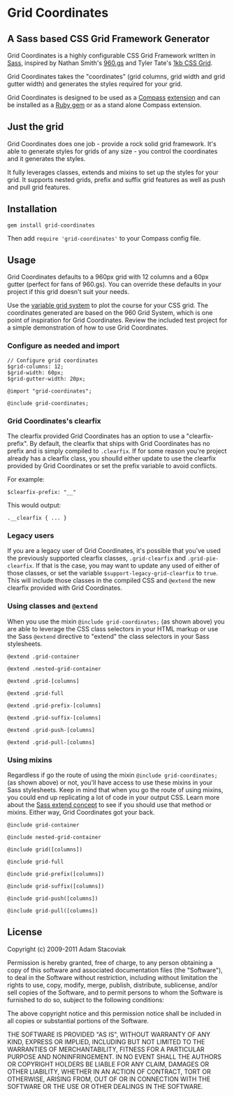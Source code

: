 # Grid Coordinates

## A Sass based CSS Grid Framework Generator

Grid Coordinates is a highly configurable CSS Grid Framework written in [Sass](http://sass-lang.com/), inspired by Nathan Smith's [960.gs](http://960.gs/) and Tyler Tate's [1kb CSS Grid](http://1kbgrid.com/).

Grid Coordinates takes the "coordinates" (grid columns, grid width and grid gutter width) and generates the styles required for your grid.

Grid Coordinates is designed to be used as a [Compass](http://compass-style.org/) [extension](http://compass-style.org/help/tutorials/extensions/) and can be installed as a [Ruby gem](http://rubygems.org/gems/grid-coordinates) or as a stand alone Compass extension.

## Just the grid

Grid Coordinates does one job - provide a rock solid grid framework. It's able to generate styles for grids of any size - you control the coordinates and it generates the styles.

It fully leverages classes, extends and mixins to set up the styles for your grid. It supports nested grids, prefix and suffix grid features as well as push and pull grid features.

## Installation

`gem install grid-coordinates`

Then add `require 'grid-coordinates'` to your Compass config file.

## Usage

Grid Coordinates defaults to a 960px grid with 12 columns and a 60px gutter (perfect for fans of 960.gs). You can override these defaults in your project if this grid doesn't suit your needs.

Use the [variable grid system](http://grids.heroku.com/) to plot the course for your CSS grid. The coordinates generated are based on the 960 Grid System, which is one point of inspiration for Grid Coordinates. Review the included test project for a simple demonstration of how to use Grid Coordinates.

### Configure as needed and import

    // Configure grid coordinates
    $grid-columns: 12;
    $grid-width: 60px;
    $grid-gutter-width: 20px;
    
    @import "grid-coordinates";
    
    @include grid-coordinates;

### Grid Coordinates's clearfix

The clearfix provided Grid Coordinates has an option to use a "clearfix-prefix". By default, the clearfix that ships with Grid Coordinates has no prefix and is simply compiled to `.clearfix`. If for some reason you're project already has a clearfix class, you shoulld either update to use the clearfix provided by Grid Coordinates or set the prefix variable to avoid conflicts.

For example:

    $clearfix-prefix: "__"

This would output:

    .__clearfix { ... }

### Legacy users

If you are a legacy user of Grid Coordinates, it's possible that you've used the previously supported clearfix classes, `.grid-clearfix` and `.grid-pie-clearfix`. If that is the case, you may want to update any used of either of those classes, or set the variable `$support-legacy-grid-clearfix` to `true`. This will include those classes in the compiled CSS and `@extend` the new clearfix provided with Grid Coordinates.

### Using classes and `@extend`

When you use the mixin `@include grid-coordinates;` (as shown above) you are able to leverage the CSS class selectors in your HTML markup or use the Sass `@extend` directive to "extend" the class selectors in your Sass stylesheets.

`@extend .grid-container`

`@extend .nested-grid-container`

`@extend .grid-[columns]`

`@extend .grid-full`

`@extend .grid-prefix-[columns]`

`@extend .grid-suffix-[columns]`

`@extend .grid-push-[columns]`

`@extend .grid-pull-[columns]`

### Using mixins

Regardless if go the route of using the mixin `@include grid-coordinates;` (as shown above) or not, you'll have access to use these mixins in your Sass stylesheets. Keep in mind that when you go the route of using mixins, you could end up replicating a lot of code in your output CSS. Learn more about the [Sass extend concept](http://sass-lang.com/docs/yardoc/file.SASS_REFERENCE.html#extend) to see if you should use that method or mixins. Either way, Grid Coordinates got your back.

`@include grid-container`

`@include nested-grid-container`

`@include grid([columns])`

`@include grid-full`

`@include grid-prefix([columns])`

`@include grid-suffix([columns])`

`@include grid-push([columns])`

`@include grid-pull([columns])`

## License

Copyright (c) 2009-2011 Adam Stacoviak

Permission is hereby granted, free of charge, to any person obtaining a copy of this software and associated documentation files (the "Software"), to deal in the Software without restriction, including without limitation the rights to use, copy, modify, merge, publish, distribute, sublicense, and/or sell copies of the Software, and to permit persons to whom the Software is furnished to do so, subject to the following conditions:

The above copyright notice and this permission notice shall be included in all copies or substantial portions of the Software.

THE SOFTWARE IS PROVIDED "AS IS", WITHOUT WARRANTY OF ANY KIND, EXPRESS OR IMPLIED, INCLUDING BUT NOT LIMITED TO THE WARRANTIES OF MERCHANTABILITY, FITNESS FOR A PARTICULAR PURPOSE AND NONINFRINGEMENT. IN NO EVENT SHALL THE AUTHORS OR COPYRIGHT HOLDERS BE LIABLE FOR ANY CLAIM, DAMAGES OR OTHER LIABILITY, WHETHER IN AN ACTION OF CONTRACT, TORT OR OTHERWISE, ARISING FROM, OUT OF OR IN CONNECTION WITH THE SOFTWARE OR THE USE OR OTHER DEALINGS IN THE SOFTWARE.